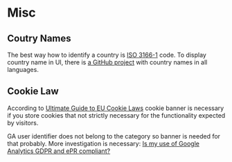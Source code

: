 # Misc

## Coutry Names

The best way how to identify a country is [ISO 3166-1](https://en.wikipedia.org/wiki/ISO_3166-1) code. To display country name in UI, there is [a GitHub project](https://github.com/umpirsky/country-list) with country names in all languages.

## Cookie Law

According to [Ultimate Guide to EU Cookie Laws] cookie banner is necessary if you store cookies that not strictly necessary for the functionality expected by visitors.

GA user identifier does not belong to the category so banner is needed for that probably. More investigation is necessary: [Is my use of Google Analytics GDPR and ePR compliant?]

[Ultimate Guide to EU Cookie Laws]: https://www.privacypolicies.com/blog/eu-cookie-law/
[Is my use of Google Analytics GDPR and ePR compliant?]: https://www.cookiebot.com/en/google-analytics-gdpr/